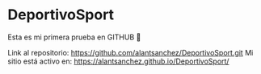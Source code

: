 # DeportivoSport
Esta es mi primera prueba en GITHUB 🙏

Link al repositorio: https://github.com/alantsanchez/DeportivoSport.git
Mi sitio está activo en: https://alantsanchez.github.io/DeportivoSport/
